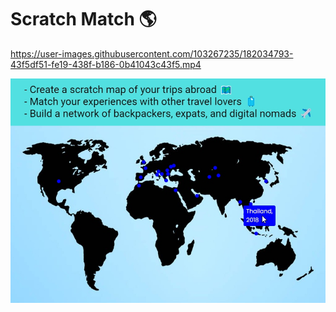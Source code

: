 # Scratch Match 🌎

https://user-images.githubusercontent.com/103267235/182034793-43f5df51-fe19-438f-b186-0b41043c43f5.mp4

![Hero Image](/src/img/Hero.jpg)
